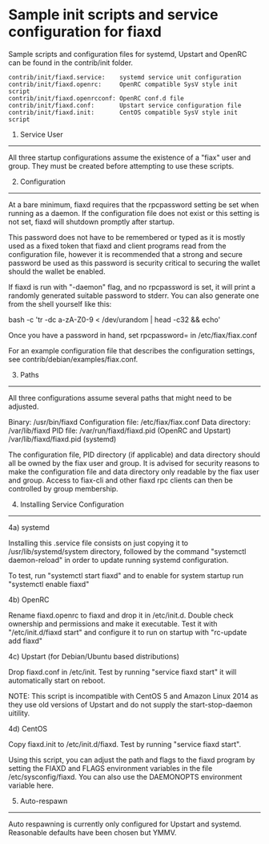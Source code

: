 Sample init scripts and service configuration for fiaxd
==========================================================

Sample scripts and configuration files for systemd, Upstart and OpenRC
can be found in the contrib/init folder.

    contrib/init/fiaxd.service:    systemd service unit configuration
    contrib/init/fiaxd.openrc:     OpenRC compatible SysV style init script
    contrib/init/fiaxd.openrcconf: OpenRC conf.d file
    contrib/init/fiaxd.conf:       Upstart service configuration file
    contrib/init/fiaxd.init:       CentOS compatible SysV style init script

1. Service User
---------------------------------

All three startup configurations assume the existence of a "fiax" user
and group.  They must be created before attempting to use these scripts.

2. Configuration
---------------------------------

At a bare minimum, fiaxd requires that the rpcpassword setting be set
when running as a daemon.  If the configuration file does not exist or this
setting is not set, fiaxd will shutdown promptly after startup.

This password does not have to be remembered or typed as it is mostly used
as a fixed token that fiaxd and client programs read from the configuration
file, however it is recommended that a strong and secure password be used
as this password is security critical to securing the wallet should the
wallet be enabled.

If fiaxd is run with "-daemon" flag, and no rpcpassword is set, it will
print a randomly generated suitable password to stderr.  You can also
generate one from the shell yourself like this:

bash -c 'tr -dc a-zA-Z0-9 < /dev/urandom | head -c32 && echo'

Once you have a password in hand, set rpcpassword= in /etc/fiax/fiax.conf

For an example configuration file that describes the configuration settings,
see contrib/debian/examples/fiax.conf.

3. Paths
---------------------------------

All three configurations assume several paths that might need to be adjusted.

Binary:              /usr/bin/fiaxd
Configuration file:  /etc/fiax/fiax.conf
Data directory:      /var/lib/fiaxd
PID file:            /var/run/fiaxd/fiaxd.pid (OpenRC and Upstart)
                     /var/lib/fiaxd/fiaxd.pid (systemd)

The configuration file, PID directory (if applicable) and data directory
should all be owned by the fiax user and group.  It is advised for security
reasons to make the configuration file and data directory only readable by the
fiax user and group.  Access to fiax-cli and other fiaxd rpc clients
can then be controlled by group membership.

4. Installing Service Configuration
-----------------------------------

4a) systemd

Installing this .service file consists on just copying it to
/usr/lib/systemd/system directory, followed by the command
"systemctl daemon-reload" in order to update running systemd configuration.

To test, run "systemctl start fiaxd" and to enable for system startup run
"systemctl enable fiaxd"

4b) OpenRC

Rename fiaxd.openrc to fiaxd and drop it in /etc/init.d.  Double
check ownership and permissions and make it executable.  Test it with
"/etc/init.d/fiaxd start" and configure it to run on startup with
"rc-update add fiaxd"

4c) Upstart (for Debian/Ubuntu based distributions)

Drop fiaxd.conf in /etc/init.  Test by running "service fiaxd start"
it will automatically start on reboot.

NOTE: This script is incompatible with CentOS 5 and Amazon Linux 2014 as they
use old versions of Upstart and do not supply the start-stop-daemon uitility.

4d) CentOS

Copy fiaxd.init to /etc/init.d/fiaxd. Test by running "service fiaxd start".

Using this script, you can adjust the path and flags to the fiaxd program by
setting the FIAXD and FLAGS environment variables in the file
/etc/sysconfig/fiaxd. You can also use the DAEMONOPTS environment variable here.

5. Auto-respawn
-----------------------------------

Auto respawning is currently only configured for Upstart and systemd.
Reasonable defaults have been chosen but YMMV.
